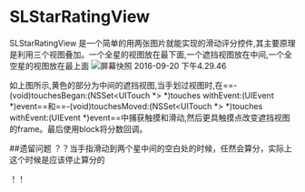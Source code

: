 # SLStarRatingView

SLStarRatingView 是一个简单的用两张图片就能实现的滑动评分控件,其主要原理是利用三个视图叠加。一个全星的视图放在最下面,一个遮挡视图放在中间,一个全空星的视图放在最上面
![屏幕快照 2016-09-20 下午4.29.46](media/14743365212056/%E5%B1%8F%E5%B9%95%E5%BF%AB%E7%85%A7%202016-09-20%20%E4%B8%8B%E5%8D%884.29.46.png)

如上图所示,黄色的部分为中间的遮挡视图,当手划过视图时,在==-(void)touchesBegan:(NSSet<UITouch *> *)touches withEvent:(UIEvent *)event==和==-(void)touchesMoved:(NSSet<UITouch *> *)touches withEvent:(UIEvent *)event==中捕获触摸和滑动,然后更具触摸点改变遮挡视图的frame。最后使用block将分数回调。

##遗留问题
？？当手指滑动到两个星中间的空白处的时候，任然会算分，实际上这个时候是应该停止算分的

！！


